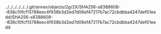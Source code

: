 ../../../../../../.git/annex/objects/2g/2X/SHA256-s8388608--838c10fcf13788eec4f938b3d2ed7d06ef47217b7ac72cbdbba4247def01eedd/SHA256-s8388608--838c10fcf13788eec4f938b3d2ed7d06ef47217b7ac72cbdbba4247def01eedd